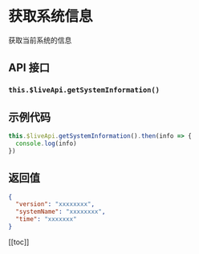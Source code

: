 # 获取系统信息 <BadgeTip text="异步接口" type="green"></BadgeTip>

获取当前系统的信息

## API 接口

### `this.$liveApi.getSystemInformation()`

## 示例代码

```js
this.$liveApi.getSystemInformation().then(info => {
  console.log(info)
})
```

## 返回值

```json
{
  "version": "xxxxxxxx",
  "systemName": "xxxxxxxx",
  "time": "xxxxxxx"
}
```

[[toc]]
